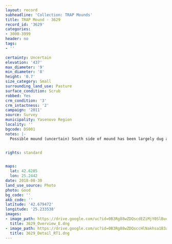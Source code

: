 ```yaml
---
layout: record
subheadline: 'Collection: TRAP Mounds'
title: TRAP Mound - 3629
record_id: '3629'
categories:
- 3000-3999
header: no
tags:
- ''

certainty: Uncertain
elevation: '437'
max_diameter: '9'
min_diameter: '8'
height: '0.7'
size_category: Small
surrounding_land_use: Pasture
surface_condition: Scrub
robbed: Yes
crm_condition: '3'
crm_intactness: '2'
campaign: '2011'
source: Survey
municipality: Yasenovo Region
locality: ''
bgcode: DS001
notes: |-
  Possible mound (uncertain) South side of mound has been largely dug away, partly overgrown.


rights: standard


maps:
  lat: 42.6285
  lon: 25.2442
date: 2018-08-30
land_use_source: Photo
photo: Good
bg_code: ''
akb_code: ''
latitude: '42.679472'
longitude: '25.233538'
images:
- image_path: https://drive.google.com/uc?id=0B3Rg88wZDQscdEZiMjY0SlBucmM
  title: 3629_Overview_E.dng
- image_path: https://drive.google.com/uc?id=0B3Rg88wZDQsccHlNakhsa1B3aW8
  title: 3629_Detail_RT1.dng
---
```

